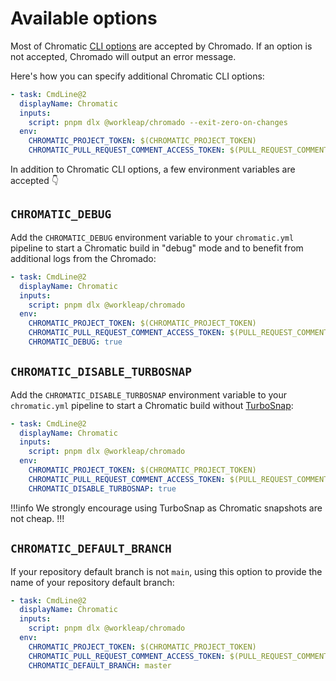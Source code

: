 # Available options

Most of Chromatic [CLI options](https://www.chromatic.com/docs/cli/#configuration-options) are accepted by Chromado. If an option is not accepted, Chromado will output an error message.

Here's how you can specify additional Chromatic CLI options:

```yaml !#4 chromatic.yml
- task: CmdLine@2
  displayName: Chromatic
  inputs:
    script: pnpm dlx @workleap/chromado --exit-zero-on-changes
  env:
    CHROMATIC_PROJECT_TOKEN: $(CHROMATIC_PROJECT_TOKEN)
    CHROMATIC_PULL_REQUEST_COMMENT_ACCESS_TOKEN: $(PULL_REQUEST_COMMENT_ACCESS_TOKEN)
```

In addition to Chromatic CLI options, a few environment variables are accepted 👇

## `CHROMATIC_DEBUG`

Add the `CHROMATIC_DEBUG` environment variable to your `chromatic.yml` pipeline to start a Chromatic build in "debug" mode and to benefit from additional logs from the Chromado:

```yaml !#8 chromatic.yml
- task: CmdLine@2
  displayName: Chromatic
  inputs:
    script: pnpm dlx @workleap/chromado
  env:
    CHROMATIC_PROJECT_TOKEN: $(CHROMATIC_PROJECT_TOKEN)
    CHROMATIC_PULL_REQUEST_COMMENT_ACCESS_TOKEN: $(PULL_REQUEST_COMMENT_ACCESS_TOKEN)
    CHROMATIC_DEBUG: true
```

## `CHROMATIC_DISABLE_TURBOSNAP`

Add the `CHROMATIC_DISABLE_TURBOSNAP` environment variable to your `chromatic.yml` pipeline to start a Chromatic build without [TurboSnap](https://www.chromatic.com/docs/turbosnap/):

```yaml !#8 chromatic.yml
- task: CmdLine@2
  displayName: Chromatic
  inputs:
    script: pnpm dlx @workleap/chromado
  env:
    CHROMATIC_PROJECT_TOKEN: $(CHROMATIC_PROJECT_TOKEN)
    CHROMATIC_PULL_REQUEST_COMMENT_ACCESS_TOKEN: $(PULL_REQUEST_COMMENT_ACCESS_TOKEN)
    CHROMATIC_DISABLE_TURBOSNAP: true
```

!!!info
We strongly encourage using TurboSnap as Chromatic snapshots are not cheap.
!!!

## `CHROMATIC_DEFAULT_BRANCH`

If your repository default branch is not `main`, using this option to provide the name of your repository default branch:

```yaml !#8 chromatic.yml
- task: CmdLine@2
  displayName: Chromatic
  inputs:
    script: pnpm dlx @workleap/chromado
  env:
    CHROMATIC_PROJECT_TOKEN: $(CHROMATIC_PROJECT_TOKEN)
    CHROMATIC_PULL_REQUEST_COMMENT_ACCESS_TOKEN: $(PULL_REQUEST_COMMENT_ACCESS_TOKEN)
    CHROMATIC_DEFAULT_BRANCH: master
```
